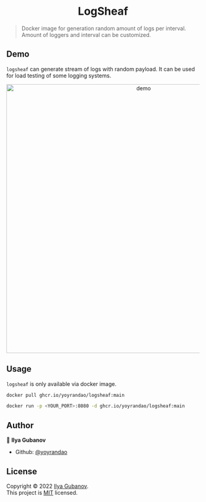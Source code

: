 <h1 align="center">LogSheaf</h1>

> Docker image for generation random amount of logs per interval. Amount of loggers and interval can be customized.

## Demo

`logsheaf` can generate stream of logs with random payload. It can be used for load testing of some logging systems.

<p align="center">
  <img width="700" align="center" src="https://user-images.githubusercontent.com/35937082/199632134-87d6c987-0a99-4732-8a76-98e56b5a4109.gif" alt="demo"/>
</p>

## Usage

`logsheaf` is only available via docker image.

```sh
docker pull ghcr.io/yoyrandao/logsheaf:main

docker run -p <YOUR_PORT>:8080 -d ghcr.io/yoyrandao/logsheaf:main
```

## Author

👤 **Ilya Gubanov**

- Github: [@yoyrandao](https://github.com/yoyrandao)

## License

Copyright © 2022 [Ilya Gubanov](https://github.com/yoyrandao).<br />
This project is [MIT](https://github.com/yoyrandao/logsheaf/blob/main/LICENSE) licensed.
